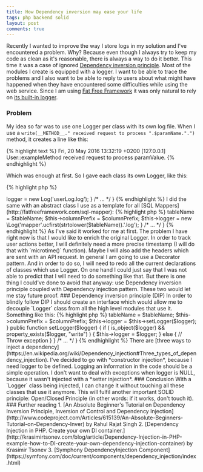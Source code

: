 ```yaml
---
title: How Dependency inversion may ease your life
tags: php backend solid
layout: post
comments: true
---
```

Recently I wanted to improve the way I store logs in my solution and I've encountered a problem. Why? Because even though I always try to keep my code as clean as it's reasonable, there is always a way to do it better. This time it was a case of ignored [Dependency inversion principle](https://en.wikipedia.org/wiki/Dependency_inversion_principle). Most of the modules I create is equipped with a logger. I want to be able to trace the problems and I also want to be able to reply to users about what might have happened when they have encountered some difficulties while using the web service. Since I am using [Fat Free Framework](http://fatfreeframework.com/) it was only natural to rely on [its built-in logger](http://fatfreeframework.com/log).
<!--more-->

### Problem

My idea so far was to use one Logger per class with its own log file. When I use a `write(__METHOD__." received request to process ".$paramName.".")` method, it creates a line like this:

{% highlight text %}
Fri, 20 May 2016 13:32:19 +0200 [127.0.0.1] User::exampleMethod received request to process paramValue.
{% endhighlight %}

Which was enough at first. So I gave each class its own Logger, like this:

{% highlight php %}
<?php

class User {

    private $logger;

    function __construct() {
        $this->logger = new Log('userLog.log');
    }
/* ... */
}
{% endhighlight %}

I did the same with an abstract class I use as a template for all [SQL Mappers](http://fatfreeframework.com/sql-mapper):

{% highlight php %}
<?php

class SQLMapper extends \DB\SQL\Mapper {
	protected $logger;

	/**
     * SQLMapper constructor.
     * @param \DB\SQL $db
     * @param string $tableName
     * @param string $columnPrefix
     */
    public function __construct(\DB\SQL $db, $tableName, $columnPrefix="") {
        parent::__construct($db,$tableName);
        $this->tableName = $tableName;
        $this->columnPrefix = $columnPrefix;
        $this->logger = new \Log('mapper'.ucfirst(strtolower($tableName)).'.log');
    }

/* ... */
}
{% endhighlight %}

As I've said it worked for me at first. The problem I have right now is that I would like to enrich the original Logger. In order to track user actions better, I will definitely need a more precise timestamp (I will do that with `microtime()` function). Maybe I will also add the headers which are sent with an API request. In general I am going to use a Decorator pattern. And in order to do so, I will need to redo all the current declarations of classes which use Logger.

On one hand I could just say that I was not able to predict that I will need to do something like that. But there is one thing I could've done to avoid that anyway: use Dependency inversion principle coupled with Dependency injection pattern. These two would let me stay future proof.

### Dependency inversion principle (DIP)

In order to blindly follow DIP I should create an interface which would allow me to decouple `Logger` class from all the high level modules that use it. Something like this:

{% highlight php %}
<?php
interface iLogger {
    public function write($text);
}

/* ... */

{% endhighlight %}

The thing is that PHP does not use static type checking. "The term [duck typing](https://en.wikipedia.org/wiki/Duck_typing) is now used to describe the dynamic typing paradigm used by the languages like PHP" ([Wikipedia](https://en.wikipedia.org/wiki/Strong_and_weak_typing)). Introducing this interface would change nothing in the implementation of the `SQLMapper` class I defined earlier. What does it give me then? It can help to remember which methods need to be defined in implementations of the `iLogger` interface. So the next time I will get a requirement that will force me to create a new version of a class that collects logs, I can just take implement this interface and I will be 100% sure my class will have all the methods, that are used by external classes, defined.

I will let you decide whether you want to have it or not. Counter argument is that I try to create an interface for a class that already exists and which is not going to implement it (I'm talking about the original `Logger` class defined by Fat Free Framework).

### Dependency injection pattern (DI)

This will help me a lot to achieve what I need. The idea here is to use the `iLogger` type of class which will be "injected". I will not declare it inside the class anymore. Instead, I will expect the class that needs to use my class to provide the `iLogger`:

{% highlight php %}
<?php

class SQLMapper extends \DB\SQL\Mapper {
	protected $logger;

	/**
     * SQLMapper constructor.
     * @param \DB\SQL $db
     * @param string $tableName
     * @param iLogger $logger
     * @param string $columnPrefix
     */
    public function __construct(\DB\SQL $db, $tableName, $logger, $columnPrefix="") {
        parent::__construct($db,$tableName);
        $this->tableName = $tableName;
        $this->columnPrefix = $columnPrefix;
        $this->logger = $this->setLogger($logger);
    }

    public function setLogger($logger) {
        if ( is_object($logger) && property_exists($logger, "write") ) {
            $this->logger = $logger;
        } else {
            // Throw exception
        }        
    }

/* ... */
}
{% endhighlight %}

There are [three ways to inject a dependency](https://en.wikipedia.org/wiki/Dependency_injection#Three_types_of_dependency_injection). I've decided to go with *constructor injection*, because I need logger to be defined. Logging an information in the code should be a simple operation. I don't want to deal with exceptions when logger is NULL, because it wasn't injected with a *setter injection*.

### Conclusion

With a `Logger` class being injected, I can change it without touching all these classes that use it anymore. This will fulfil another important SOLID principle: Open/Closed Principle (in other words: if it works, don't touch it).

### Further reading

1. [An Absolute Beginner's Tutorial on Dependency Inversion Principle, Inversion of Control and Dependency Injection](http://www.codeproject.com/Articles/615139/An-Absolute-Beginners-Tutorial-on-Dependency-Inver) by Rahul Rajat Singh
2. [Dependency Injection in PHP. Create your own DI container.](http://krasimirtsonev.com/blog/article/Dependency-Injection-in-PHP-example-how-to-DI-create-your-own-dependency-injection-container) by Krasimir Tsonev
3. [Symphony DependencyInjection Component](https://symfony.com/doc/current/components/dependency_injection/index.html)